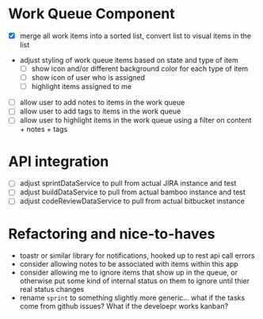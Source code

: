 
# Work Queue Component
- [X] merge all work items into a sorted list, convert list to visual items in the list
- adjust styling of work queue items based on state and type of item
  - [ ] show icon and/or different background color for each type of item
  - [ ] show icon of user who is assigned
  - [ ] highlight items assigned to me
- [ ] allow user to add notes to items in the work queue
- [ ] allow user to add tags to items in the work queue
- [ ] allow user to highlight items in the work queue using a filter on content + notes + tags 

# API integration
- [ ] adjust sprintDataService to pull from actual JIRA instance and test
- [ ] adjust buildDataService to pull from actual bamboo instance and test
- [ ] adjust codeReviewDataService to pull from actual bitbucket instance

# Refactoring and nice-to-haves

- toastr or similar library for notifications, hooked up to rest api call errors
- consider allowing notes to be associated with items within this app
- consider allowing me to ignore items that show up in the queue, or otherwise put some kind of internal status on them to ignore until thier real status changes
- rename `sprint` to something slightly more generic... what if the tasks come from github issues? What if the develoepr works kanban?
